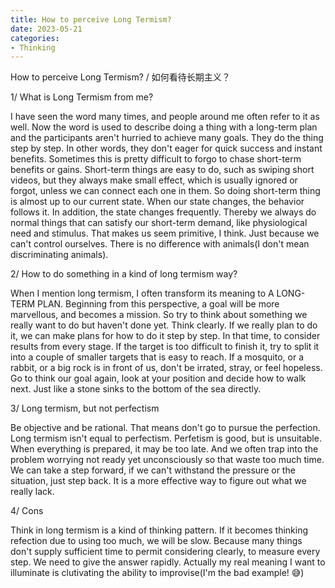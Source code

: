 ```yaml
---
title: How to perceive Long Termism?
date: 2023-05-21
categories: 
- Thinking
---
```


How to perceive Long Termism? / 如何看待长期主义？

1/ What is Long Termism from me?

I have seen the word many times, and people around me often refer to it as well. Now the word is used to describe doing a thing with a long-term plan and the participants aren't hurried to achieve many goals. They do the thing step by step. In other words, they don't eager for quick success and instant benefits. Sometimes this is pretty difficult to forgo to chase short-term benefits or gains. Short-term things are easy to do, such as swiping short videos, but they always make small effect, which is usually ignored or forgot, unless we can connect each one in them. So doing short-term thing is almost up to our current state. When our state changes, the behavior follows it. In addition, the state changes frequently. Thereby we always do normal things that can satisfy our short-term demand, like physiological need and stimulus. That makes us seem primitive, I think. Just because we can't control ourselves. There is no difference with animals(I don't mean discriminating animals).

2/ How to do something in a kind of long termism way?

When I mention long termism, I often transform its meaning to A LONG-TERM PLAN. Beginning from this perspective, a goal will be more marvellous, and becomes a mission.
So try to think about something we really want to do but haven't done yet. Think clearly. If we really plan to do it, we can make plans for how to do it step by step. In that time, to consider results from every stage. If the target is too difficult to finish it, try to split it into a couple of smaller targets that is easy to reach. If a mosquito, or a rabbit, or a big rock is in front of us, don't be irrated, stray, or feel hopeless. Go to think our goal again, look at your position and decide how to walk next. Just like a stone sinks to the bottom of the sea directly.

3/ Long termism, but not perfectism

Be objective and be rational. That means don't go to pursue the perfection. Long termism isn't equal to perfectism. Perfetism is good, but is unsuitable. When everything is prepared, it may be too late. And we often trap into the problem worrying not ready yet unconsciously so that waste too much time. We can take a step forward, if we can't withstand the pressure or the situation, just step back. It is a more effective way to figure out what we really lack.

4/ Cons

Think in long termism is a kind of thinking pattern. If it becomes thinking refection due to using too much, we will be slow. Because many things don't supply sufficient time to permit considering clearly, to measure every step. We need to give the answer rapidly. Actually my real meaning I want to illuminate is clutivating the ability to improvise(I'm the bad example! 😅)